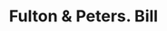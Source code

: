 ---
doi: 10.7916/D8349XHN
date_other: '1880'
date_other_textual: 1880-1889
form: printed ephemera
genre:
- Invoices
name:
- Fulton & Peters
object_in_context_url: https://biggert.cul.columbia.edu/items/view/ave_biggert_01340
subject_hierarchical_geographic:
- Wilmington, Ohio, United States
subject_name:
- Fulton & Peters
title: Fulton & Peters. Bill
sort_title: Fulton & Peters. Bill
call_number: ave_biggert_01340
coordinates:
- 39.44583333333333,-83.82916666666667
pid: ave_biggert_01340
identifiers: ave_biggert_01340
thumbnail: https://derivativo-1.library.columbia.edu/iiif/2/ldpd:343076/full/!256,256/0/native.jpg
permalink: "/items/ave_biggert_01340/"
layout: iiif-image-page
---
